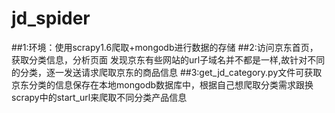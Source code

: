 # jd_spider
##1:环境：使用scrapy1.6爬取+mongodb进行数据的存储
##2:访问京东首页，获取分类信息，分析页面 发现京东有些网站的url子域名并不都是一样,故针对不同的分类，逐一发送请求爬取京东的商品信息
##3:get_jd_category.py文件可获取京东分类的信息保存在本地mongodb数据库中，根据自己想爬取分类需求跟换scrapy中的start_url来爬取不同分类产品信息

